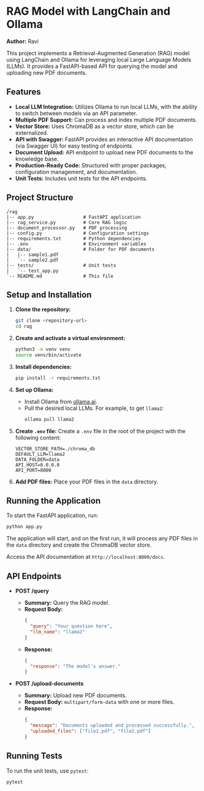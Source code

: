 # RAG Model with LangChain and Ollama

**Author:** Ravi

This project implements a Retrieval-Augmented Generation (RAG) model using LangChain and Ollama for leveraging local Large Language Models (LLMs). It provides a FastAPI-based API for querying the model and uploading new PDF documents.

## Features

*   **Local LLM Integration:** Utilizes Ollama to run local LLMs, with the ability to switch between models via an API parameter.
*   **Multiple PDF Support:** Can process and index multiple PDF documents.
*   **Vector Store:** Uses ChromaDB as a vector store, which can be externalized.
*   **API with Swagger:** FastAPI provides an interactive API documentation (via Swagger UI) for easy testing of endpoints.
*   **Document Upload:** API endpoint to upload new PDF documents to the knowledge base.
*   **Production-Ready Code:** Structured with proper packages, configuration management, and documentation.
*   **Unit Tests:** Includes unit tests for the API endpoints.

## Project Structure

```
/rag
|-- app.py                  # FastAPI application
|-- rag_service.py          # Core RAG logic
|-- document_processor.py   # PDF processing
|-- config.py               # Configuration settings
|-- requirements.txt        # Python dependencies
|-- .env                    # Environment variables
|-- data/                   # Folder for PDF documents
|   |-- sample1.pdf
|   `-- sample2.pdf
|-- tests/                  # Unit tests
|   `-- test_app.py
`-- README.md               # This file
```

## Setup and Installation

1.  **Clone the repository:**
    ```bash
    git clone <repository-url>
    cd rag
    ```

2.  **Create and activate a virtual environment:**
    ```bash
    python3 -m venv venv
    source venv/bin/activate
    ```

3.  **Install dependencies:**
    ```bash
    pip install -r requirements.txt
    ```

4.  **Set up Ollama:**
    *   Install Ollama from [ollama.ai](https://ollama.ai/).
    *   Pull the desired local LLMs. For example, to get `llama2`:
        ```bash
        ollama pull llama2
        ```

5.  **Create `.env` file:**
    Create a `.env` file in the root of the project with the following content:
    ```
    VECTOR_STORE_PATH=./chroma_db
    DEFAULT_LLM=llama2
    DATA_FOLDER=data
    API_HOST=0.0.0.0
    API_PORT=8000
    ```

6.  **Add PDF files:**
    Place your PDF files in the `data` directory.

## Running the Application

To start the FastAPI application, run:

```bash
python app.py
```

The application will start, and on the first run, it will process any PDF files in the `data` directory and create the ChromaDB vector store.

Access the API documentation at `http://localhost:8000/docs`.

## API Endpoints

*   **POST /query**
    *   **Summary:** Query the RAG model.
    *   **Request Body:**
        ```json
        {
          "query": "Your question here",
          "llm_name": "llama2" 
        }
        ```
    *   **Response:**
        ```json
        {
          "response": "The model's answer."
        }
        ```

*   **POST /upload-documents**
    *   **Summary:** Upload new PDF documents.
    *   **Request Body:** `multipart/form-data` with one or more files.
    *   **Response:**
        ```json
        {
          "message": "Documents uploaded and processed successfully.",
          "uploaded_files": ["file1.pdf", "file2.pdf"]
        }
        ```

## Running Tests

To run the unit tests, use `pytest`:

```bash
pytest
```

